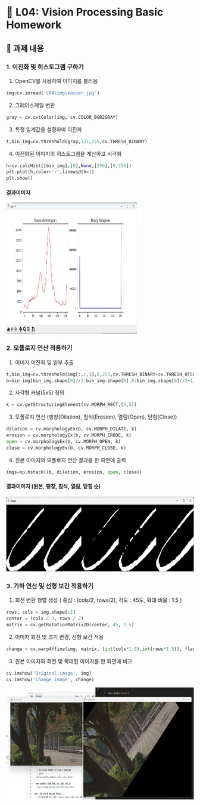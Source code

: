 # 📌 L04: Vision Processing Basic Homework

## 📝 과제 내용

### 1. 이진화 및 히스토그램 구하기
   1. OpenCV를 사용하여 이미지를 불러옴
   ```python
  img=cv.imread('L04\img\soccer.jpg')
   ```
   2. 그레이스케일 변환
   ```python
  gray = cv.cvtColor(img, cv.COLOR_BGR2GRAY)
   ```
   3. 특정 임계값을 설정하여 이진화
   ```python
  t,bin_img=cv.threshold(gray,127,255,cv.THRESH_BINARY)
   ```
   4. 이진화된 이미지의 히스토그램을 계산하고 시각화
   ```python
  h=cv.calcHist([bin_img],[0],None,[256],[0,256]) 
  plt.plot(h,color='r',linewidth=1)
  plt.show()
   ```
  #### 결과이미지
   <img src="output/Hist.jpg" width="350" height="350">
     
### 2. 모폴로지 연산 적용하기
   1. 이미지 이진화 및 일부 추출
   ```python
  t,bin_img=cv.threshold(img[:,:,3],0,255,cv.THRESH_BINARY+cv.THRESH_OTSU)
  b=bin_img[bin_img.shape[0]//2:bin_img.shape[0],0:bin_img.shape[0]//2+1]
   ```
   2. 사각형 커널(5x5) 정의 
   ```python
  k = cv.getStructuringElement(cv.MORPH_RECT,(5,5))
   ```
   3. 모폴로지 연산 (팽창(Dilation), 침식(Erosion), 열림(Open), 닫힘(Close))
   ```python
  dilation = cv.morphologyEx(b, cv.MORPH_DILATE, k)
  erosion = cv.morphologyEx(b, cv.MORPH_ERODE, k)
  open = cv.morphologyEx(b, cv.MORPH_OPEN, k)
  close = cv.morphologyEx(b, cv.MORPH_CLOSE, k)
   ```
   4. 원본 이미지와 모폴로지 연산 결과를 한 화면에 출력
   ```python
  imgs=np.hstack((b, dilation, erosion, open, close))
   ```
  #### 결과이미지 (원본, 팽창, 침식, 열림, 닫힘 순)
   <img src="output/morphology.jpg" width="750" height="200">
   
### 3. 기하 연산 및 선형 보간 적용하기
   1. 회전 변환 행렬 생성 ( 중심 : (cols/2, rows/2), 각도 : 45도, 확대 비율 : 1.5 )
   ```python
  rows, cols = img.shape[:2]
  center = (cols / 2, rows / 2)
  matrix = cv.getRotationMatrix2D(center, 45, 1.5)
   ```
   2. 이미지 회전 및 크기 변경, 선형 보간 적용
   ```python
  change = cv.warpAffine(img, matrix, (int(cols*1.5),int(rows*1.5)), flags=cv.INTER_LINEAR)
   ```
   3. 원본 이미지와 회전 및 확대된 이미지를 한 화면에 비교
   ```python
   cv.imshow('Original image', img)
   cv.imshow('Change image', change)
   ```
   <img src="output/change.jpg" width="600" height="300">

